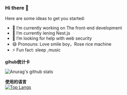 ### Hi there 👋

Here are some ideas to get you started:

- 🔭 I’m currently working on The front-end development
- 🌱 I’m currently lening Nest.js 
- 🤔 I’m looking for help with web security
- 😄 Pronouns: Love smile boy，Rose rice machine
- ⚡ Fun fact: sleep ,music    

**gihub统计卡**

![Anurag's github stats](https://github-readme-stats.vercel.app/api?username=wudidsheng&show_icons=true&theme=highcontrast)  

**使用的语言**  
[![Top Langs](https://github-readme-stats.vercel.app/api/top-langs/?username=wudidsheng)](https://github.com/anuraghazra/github-readme-stats)


